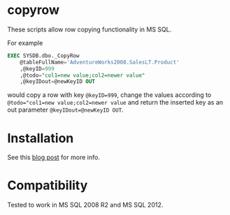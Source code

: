 copyrow
=======

These scripts allow row copying functionality in MS SQL.

For example
```sql
EXEC SYSDB.dbo._CopyRow 
    @tableFullName='AdventureWorks2008.SalesLT.Product'
    ,@keyID=999
    ,@todo="col1=new value;col2=newer value"
    ,@keyIDout=@newKeyID OUT
```
would copy a row with key `@keyID=999`, change the values according to `@todo="col1=new value;col2=newer value` and return the inserted key as an out parameter `@keyIDout=@newKeyID OUT`.

Installation
============

See this [blog post](http://atru.github.io/en/2014/04/03/copy-row.html) for more info.

Compatibility
=============
Tested to work in MS SQL 2008 R2 and MS SQL 2012.
